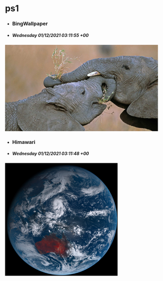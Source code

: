 # ps1

- ### BingWallpaper
- ##### Wednesday 01/12/2021 03:11:55 +00
<img src="BingWallpaper/latest.jpg" width="700" height="auto" title="👉  BingWallpaper  👈">


- ### Himawari 
- ##### Wednesday 01/12/2021 03:11:48 +00
<img src="Himawari/latest.jpg" width="auto" height="371" title="👉  Himawari  👈">






